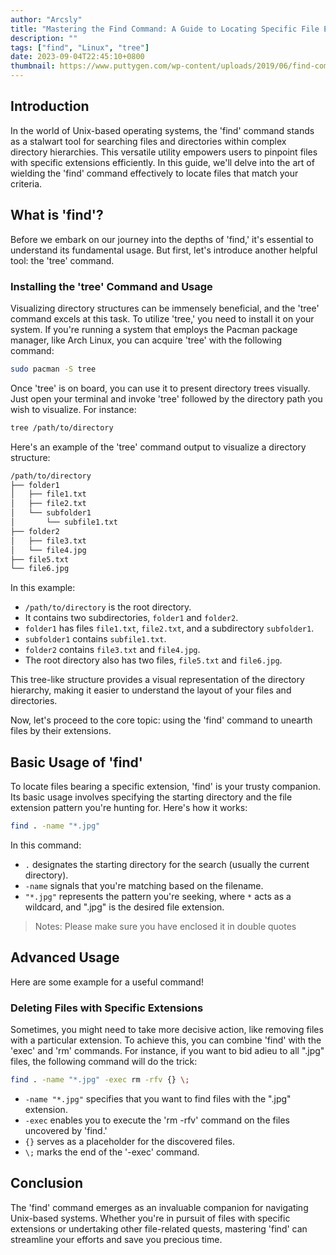 ```yaml
---
author: "Arcsly"
title: "Mastering the Find Command: A Guide to Locating Specific File Extensions"
description: ""
tags: ["find", "Linux", "tree"]
date: 2023-09-04T22:45:10+0800
thumbnail: https://www.puttygen.com/wp-content/uploads/2019/06/find-commands-linux.jpg
---
```


## Introduction

In the world of Unix-based operating systems, the 'find' command stands as a stalwart tool for searching files and directories within complex directory hierarchies. This versatile utility empowers users to pinpoint files with specific extensions efficiently. In this guide, we'll delve into the art of wielding the 'find' command effectively to locate files that match your criteria.

## What is 'find'?

Before we embark on our journey into the depths of 'find,' it's essential to understand its fundamental usage. But first, let's introduce another helpful tool: the 'tree' command.

### Installing the 'tree' Command and Usage

Visualizing directory structures can be immensely beneficial, and the 'tree' command excels at this task. To utilize 'tree,' you need to install it on your system. If you're running a system that employs the Pacman package manager, like Arch Linux, you can acquire 'tree' with the following command:

```bash
sudo pacman -S tree
```

Once 'tree' is on board, you can use it to present directory trees visually. Just open your terminal and invoke 'tree' followed by the directory path you wish to visualize. For instance:

```bash
tree /path/to/directory
```

Here's an example of the 'tree' command output to visualize a directory structure:

```bash
/path/to/directory
├── folder1
│   ├── file1.txt
│   ├── file2.txt
│   └── subfolder1
│       └── subfile1.txt
├── folder2
│   ├── file3.txt
│   └── file4.jpg
├── file5.txt
└── file6.jpg
```

In this example:

- `/path/to/directory` is the root directory.
- It contains two subdirectories, `folder1` and `folder2`.
- `folder1` has files `file1.txt`, `file2.txt`, and a subdirectory `subfolder1`.
- `subfolder1` contains `subfile1.txt`.
- `folder2` contains `file3.txt` and `file4.jpg`.
- The root directory also has two files, `file5.txt` and `file6.jpg`.

This tree-like structure provides a visual representation of the directory hierarchy, making it easier to understand the layout of your files and directories.

Now, let's proceed to the core topic: using the 'find' command to unearth files by their extensions.

## Basic Usage of 'find'

To locate files bearing a specific extension, 'find' is your trusty companion. Its basic usage involves specifying the starting directory and the file extension pattern you're hunting for. Here's how it works:

```bash
find . -name "*.jpg"
```

In this command:

- `.` designates the starting directory for the search (usually the current directory).
- `-name` signals that you're matching based on the filename.
- `"*.jpg"` represents the pattern you're seeking, where `*` acts as a wildcard, and ".jpg" is the desired file extension.

>Notes: Please make sure you have enclosed it in double quotes

## Advanced Usage

Here are some example for a useful command!

### Deleting Files with Specific Extensions

Sometimes, you might need to take more decisive action, like removing files with a particular extension. To achieve this, you can combine 'find' with the 'exec' and 'rm' commands. For instance, if you want to bid adieu to all ".jpg" files, the following command will do the trick:

```bash
find . -name "*.jpg" -exec rm -rfv {} \;
```

- `-name "*.jpg"` specifies that you want to find files with the ".jpg" extension.
- `-exec` enables you to execute the 'rm -rfv' command on the files uncovered by 'find.'
- `{}` serves as a placeholder for the discovered files.
- `\;` marks the end of the '-exec' command.

## Conclusion

The 'find' command emerges as an invaluable companion for navigating Unix-based systems. Whether you're in pursuit of files with specific extensions or undertaking other file-related quests, mastering 'find' can streamline your efforts and save you precious time.